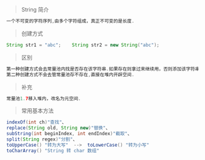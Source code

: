 > String 简介

```java
一个不可变的字符序列,由多个字符组成，真正不可变的是长度.
```

> 创建方式

```java
String str1 = "abc";	String str2 = new String("abc");
```

> 区别

```java
第一种创建方式会去常量池内找是否存在该字符串.如果存在则拿过来继续用，否则添加该字符串到常量池
第二种创建方式不会去管常量池存不存在,直接在堆内开辟空间.
```

> 补充

```java
常量池1.7移入堆内，改名为元空间.
```

> 常用基本方法

```java
indexOf(int ch)"查找"、
replace(String old, String new)"替换"、
subString(int beginIndex, int endIndex)"截取"、
split(String regex)"分割"、
toUpperCase() "转为大写"  -->  toLowerCase() "转为小写"
toCharArray() "String 转 char 数组"
```





